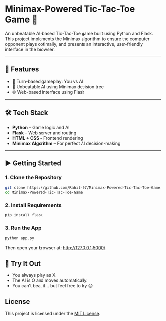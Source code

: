 # Minimax-Powered Tic-Tac-Toe Game 🎯

An unbeatable AI-based Tic-Tac-Toe game built using Python and Flask. This project implements the Minimax algorithm to ensure the computer opponent plays optimally, and presents an interactive, user-friendly interface in the browser.

---

## 🚀 Features

- 🔁 Turn-based gameplay: You vs AI
- 🧠 Unbeatable AI using Minimax decision tree
- 🌐 Web-based interface using Flask

---

## 🛠️ Tech Stack

- **Python** – Game logic and AI
- **Flask** – Web server and routing
- **HTML + CSS** – Frontend rendering
- **Minimax Algorithm** – For perfect AI decision-making

---

## ▶️ Getting Started

### 1. Clone the Repository

```bash
git clone https://github.com/Rahil-07/Minimax-Powered-Tic-Tac-Toe-Game.git
cd Minimax-Powered-Tic-Tac-Toe-Game
```

### 2. Install Requirements

```bash
pip install flask
```

### 3. Run the App

```bash
python app.py
```

Then open your browser at: http://127.0.0.1:5000/

## 🤖 Try It Out

- You always play as X.
- The AI is O and moves automatically.
- You can’t beat it... but feel free to try 😉

## License

This project is licensed under the [MIT License](LICENSE).
